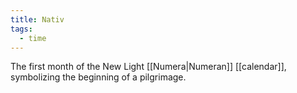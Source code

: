 ```yaml
---
title: Nativ
tags:
  - time
---
```

The first month of the New Light [[Numera|Numeran]] [[calendar]], symbolizing the beginning of a pilgrimage. 